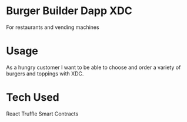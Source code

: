 # Burger Builder Dapp XDC

For restaurants and vending machines

# Usage

As a hungry customer I want to be able to choose and order a variety of burgers and toppings with XDC.

# Tech Used

React
Truffle
Smart Contracts
